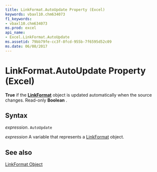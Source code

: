 ```yaml
---
title: LinkFormat.AutoUpdate Property (Excel)
keywords: vbaxl10.chm634073
f1_keywords:
- vbaxl10.chm634073
ms.prod: excel
api_name:
- Excel.LinkFormat.AutoUpdate
ms.assetid: 79bb79fe-cc3f-8fcd-955b-7f6595d52c09
ms.date: 06/08/2017
---
```



# LinkFormat.AutoUpdate Property (Excel)

 **True** if the **[LinkFormat](Excel.LinkFormat.md)** object is updated automatically when the source changes. Read-only **Boolean** .


## Syntax

 _expression_. `AutoUpdate`

 _expression_ A variable that represents a [LinkFormat](./Excel.LinkFormat.md) object.


## See also


[LinkFormat Object](Excel.LinkFormat.md)

